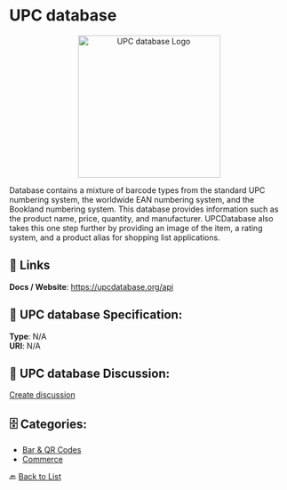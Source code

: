 # UPC database
<p align="center">
    <img width="256" src="https://raw.githubusercontent.com/apis-list/apis-list/main/apis/upc-database/logo_256x256.png" alt="UPC database Logo"/>
</p>

Database contains a mixture of barcode types from the standard UPC numbering system, the worldwide EAN numbering system, and the Bookland numbering system. This database provides information such as the product name, price, quantity, and manufacturer. UPCDatabase also takes this one step further by providing an image of the item, a rating system, and a product alias for shopping list applications.

##  🔗 Links
**Docs / Website**: https://upcdatabase.org/api

## 🧬 UPC database Specification:
**Type**: N/A  
**URI**: N/A

## 💬 UPC database Discussion:
[Create discussion](https://github.com/apis-list/apis-list/discussions/new)

## 🗄️ Categories:
- [Bar & QR Codes](https://github.com/apis-list/apis-list#bar--qr-codes-)
- [Commerce](https://github.com/apis-list/apis-list#commerce-)




🔙 [Back to List](https://github.com/apis-list/apis-list)
